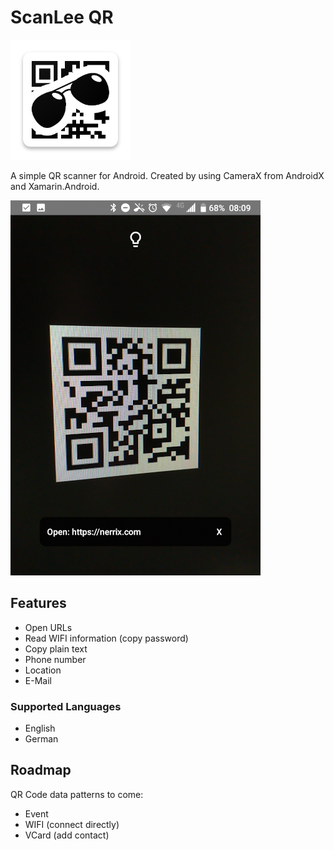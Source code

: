 # ScanLee QR

![Screenshot](icon.png "")

A simple QR scanner for Android. Created by using CameraX from AndroidX and Xamarin.Android.

![Screenshot](screenshot.png "Screenshot")

## Features

- Open URLs
- Read WIFI information (copy password)
- Copy plain text
- Phone number
- Location
- E-Mail

### Supported Languages

- English
- German

## Roadmap

QR Code data patterns to come:

- Event
- WIFI (connect directly)
- VCard (add contact)
